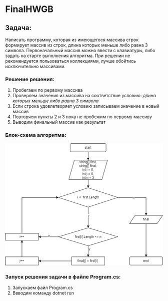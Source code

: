 # FinalHWGB

## Задача:
Написать программу, которая из имеющегося массива строк формирует массив из строк, длина которых меньше либо равна 3 символа. Первоначальный массив можно ввести с клавиатуры, либо задать на старте выполнения алгоритма. При решении не рекомендуется пользоваться коллекциями, лучше обойтись исключительно массивами.

### Решение решения:
1. Пробегаем по рервому массива
2. Проверяем значения из массива на соответствие условию: _длина которых меньше либо равна 3 символа_
3. Если строка удовлетворяет условию записываем значение в новый массив
4. Повторяем пункты 2 и 3 пока не пробежим по первому массиву
5. Выводим финальный массив как результат


### Блок-схема алгоритма:
![Диаграмма](2.png)

### Запуск решения задачи в файле Program.cs:
1. Запускаем файл Program.cs
2. Ввводим команду dotnet run

